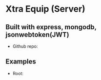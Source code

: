 # Xtra Equip (Server)
## Built with express, mongodb, jsonwebtoken(JWT) 

- Github repo:  

## Examples
- Root: 
